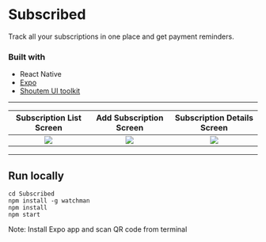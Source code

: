 # Subscribed
Track all your subscriptions in one place and get payment reminders.

### Built with

- React Native
- [Expo](https://expo.io)
- [Shoutem UI toolkit](https://shoutem.github.io/docs/ui-toolkit/introduction)


___

Subscription List Screen    |  Add Subscription Screen  |  Subscription Details Screen
:-------------------------:|:-------------------------:|:-------------------------:
![](https://dl.dropboxusercontent.com/s/hfiucemlno9lz72/IMG_1330.jpg)  |  ![](https://dl.dropboxusercontent.com/s/e5ta2vyftvl6621/IMG_1331.jpg)     |  ![](https://dl.dropboxusercontent.com/s/e6etaxqeuyhzhkc/IMG_1332.jpg)

___

## Run locally
```
cd Subscribed
npm install -g watchman
npm install
npm start
```

Note: Install Expo app and scan QR code from terminal
